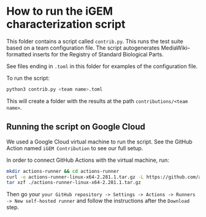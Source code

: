 # How to run the iGEM characterization script

This folder contains a script called `contrib.py`.
This runs the test suite based on a team configuration file.
The script autogenerates MediaWiki&ndash;formatted inserts for the Registry of Standard Biological Parts.

See files ending in `.toml` in this folder for examples of the configuration file.

To run the script:
```sh
python3 contrib.py <team name>.toml
```
This will create a folder with the results at the path `contributions/<team name>`.

## Running the script on Google Cloud
We used a Google Cloud virtual machine to run the script.
See the GitHub Action named `iGEM Contribution` to see our full setup.

In order to connect GitHub Actions with the virtual machine, run:
```sh
mkdir actions-runner && cd actions-runner
curl -o actions-runner-linux-x64-2.281.1.tar.gz -L https://github.com/actions/runner/releases/download/v2.281.1/actions-runner-linux-x64-2.281.1.tar.gz
tar xzf ./actions-runner-linux-x64-2.281.1.tar.gz
```
Then go your `your GitHub repository -> Settings -> Actions -> Runners -> New self-hosted runner` and follow the instructions after the `Download` step.
